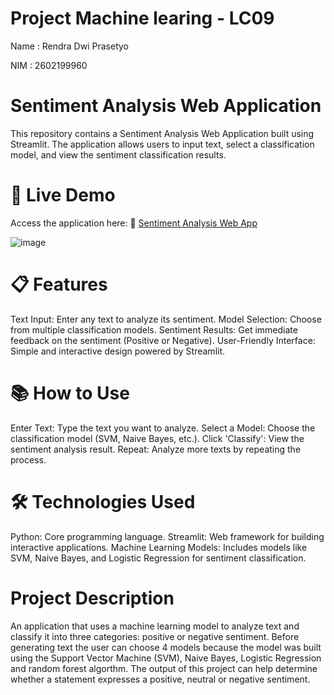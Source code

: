 # Project Machine learing - LC09 
Name : Rendra Dwi Prasetyo

NIM  : 2602199960 

# Sentiment Analysis Web Application
This repository contains a Sentiment Analysis Web Application built using Streamlit. The application allows users to input text, select a classification model, and view the sentiment classification results.

# 🚀 Live Demo
Access the application here:
🔗 [Sentiment Analysis Web App](https://sentimentmachinelearning-bzmp29asmq9wu54farn2mv.streamlit.app/)

![image](https://github.com/user-attachments/assets/0ba718ed-c336-4b08-93ec-f926741bfbca)


# 📋 Features
Text Input: Enter any text to analyze its sentiment.
Model Selection: Choose from multiple classification models.
Sentiment Results: Get immediate feedback on the sentiment (Positive or Negative).
User-Friendly Interface: Simple and interactive design powered by Streamlit.

# 📚 How to Use
Enter Text: Type the text you want to analyze.
Select a Model: Choose the classification model (SVM, Naive Bayes, etc.).
Click 'Classify': View the sentiment analysis result.
Repeat: Analyze more texts by repeating the process.

# 🛠️ Technologies Used
Python: Core programming language.
Streamlit: Web framework for building interactive applications.
Machine Learning Models: Includes models like SVM, Naive Bayes, and Logistic Regression for sentiment classification.

# Project Description
An application that uses a machine learning model to analyze text and classify it into three categories: positive or negative sentiment. Before generating text the user can choose 4 models because the model was built using the Support Vector Machine (SVM), Naive Bayes, Logistic Regression and random forest algorthm. The output of this project can help determine whether a statement expresses a positive, neutral or negative sentiment.

